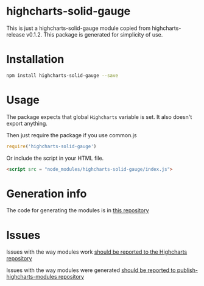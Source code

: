 # highcharts-solid-gauge
This is just a highcharts-solid-gauge module copied from highcharts-release v0.1.2.
This package is generated for simplicity of use.

# Installation
```bash
npm install highcharts-solid-gauge --save
```
# Usage
The package expects that global `Highcharts` variable is set.
It also doesn't export anything.

Then just require the package if you use common.js
```javascript
require('highcharts-solid-gauge')
```

Or include the script in your HTML file.
```html
<script src = "node_modules/highcharts-solid-gauge/index.js">
```

# Generation info
The code for generating the modules is in [this repository](https://github.com/kirjs/publish-highcharts-modules)

# Issues

Issues with the way modules work [should be reported to the Highcharts repository](https://github.com/highslide-software/highcharts.com/issues)

Issues with the way modules were generated [should be reported to publish-highcharts-modules repository](https://github.com/kirjs/publish-highcharts-modules)


